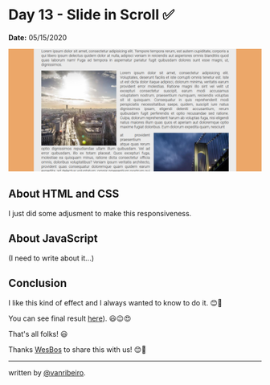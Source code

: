 # Day 13 - Slide in Scroll ✅

**Date:** 05/15/2020

![Array Cardio](./../../images/challenges/13-slide-in-on-scroll.png)

## About HTML and CSS

I just did some adjusment to make this responsiveness.

## About JavaScript

(I need to write about it...)

## Conclusion

I like this kind of effect and I always wanted to know to do it. 😊💖

You can see final result [here](https://vanribeiro-30daysofjavascript.netlify.app/challenge-files/13%20-%20Slide%20in%20on%20Scroll/)). 😃😉😍

That's all folks! 😃

Thanks [WesBos](https://github.com/wesbos) to share this with us! 😊💖

---

written by [@vanribeiro](https://github.com/vanribeiro).